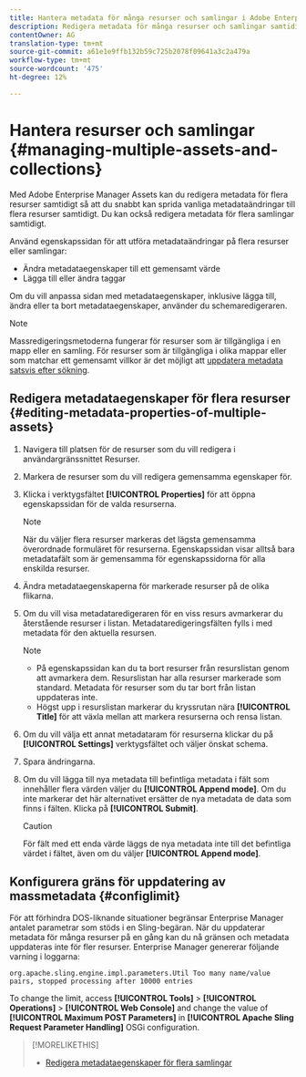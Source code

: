 ```yaml
---
title: Hantera metadata för många resurser och samlingar i Adobe Enterprise Manager.
description: Redigera metadata för många resurser och samlingar samtidigt för att snabbt sprida vanliga metadataändringar.
contentOwner: AG
translation-type: tm+mt
source-git-commit: a61e1e9ffb132b59c725b2078f09641a3c2a479a
workflow-type: tm+mt
source-wordcount: '475'
ht-degree: 12%

---
```



# Hantera resurser och samlingar {#managing-multiple-assets-and-collections}

Med Adobe Enterprise Manager Assets kan du redigera metadata för flera resurser samtidigt så att du snabbt kan sprida vanliga metadataändringar till flera resurser samtidigt. Du kan också redigera metadata för flera samlingar samtidigt.

Använd egenskapssidan för att utföra metadataändringar på flera resurser eller samlingar:

* Ändra metadataegenskaper till ett gemensamt värde
* Lägga till eller ändra taggar

Om du vill anpassa sidan med metadataegenskaper, inklusive lägga till, ändra eller ta bort metadataegenskaper, använder du schemaredigeraren.

>[!NOTE]
>
>Massredigeringsmetoderna fungerar för resurser som är tillgängliga i en mapp eller en samling. För resurser som är tillgängliga i olika mappar eller som matchar ett gemensamt villkor är det möjligt att [uppdatera metadata satsvis efter sökning](search-assets.md#metadataupdates).

## Redigera metadataegenskaper för flera resurser {#editing-metadata-properties-of-multiple-assets}

1. Navigera till platsen för de resurser som du vill redigera i användargränssnittet Resurser.
1. Markera de resurser som du vill redigera gemensamma egenskaper för.
1. Klicka i verktygsfältet **[!UICONTROL Properties]** för att öppna egenskapssidan för de valda resurserna.

   >[!NOTE]
   >
   >När du väljer flera resurser markeras det lägsta gemensamma överordnade formuläret för resurserna. Egenskapssidan visar alltså bara metadatafält som är gemensamma för egenskapssidorna för alla enskilda resurser.

1. Ändra metadataegenskaperna för markerade resurser på de olika flikarna.
1. Om du vill visa metadataredigeraren för en viss resurs avmarkerar du återstående resurser i listan. Metadataredigeringsfälten fylls i med metadata för den aktuella resursen.

   >[!NOTE]
   >
   >* På egenskapssidan kan du ta bort resurser från resurslistan genom att avmarkera dem. Resurslistan har alla resurser markerade som standard. Metadata för resurser som du tar bort från listan uppdateras inte.
   >* Högst upp i resurslistan markerar du kryssrutan nära **[!UICONTROL Title]** för att växla mellan att markera resurserna och rensa listan.


1. Om du vill välja ett annat metadataram för resurserna klickar du på **[!UICONTROL Settings]** verktygsfältet och väljer önskat schema.
1. Spara ändringarna.
1. Om du vill lägga till nya metadata till befintliga metadata i fält som innehåller flera värden väljer du **[!UICONTROL Append mode]**. Om du inte markerar det här alternativet ersätter de nya metadata de data som finns i fälten. Klicka på **[!UICONTROL Submit]**.

   >[!CAUTION]
   >
   >För fält med ett enda värde läggs de nya metadata inte till det befintliga värdet i fältet, även om du väljer **[!UICONTROL Append mode]**.

## Konfigurera gräns för uppdatering av massmetadata {#configlimit}

För att förhindra DOS-liknande situationer begränsar Enterprise Manager antalet parametrar som stöds i en Sling-begäran. När du uppdaterar metadata för många resurser på en gång kan du nå gränsen och metadata uppdateras inte för fler resurser. Enterprise Manager genererar följande varning i loggarna:

`org.apache.sling.engine.impl.parameters.Util Too many name/value pairs, stopped processing after 10000 entries`

To change the limit, access **[!UICONTROL Tools]** > **[!UICONTROL Operations]** > **[!UICONTROL Web Console]** and change the value of **[!UICONTROL Maximum POST Parameters]** in **[!UICONTROL Apache Sling Request Parameter Handling]** OSGi configuration.

>[!MORELIKETHIS]
>
>* [Redigera metadataegenskaper för flera samlingar](managing-collections-touch-ui.md#editing-collection-metadata-in-bulk)

